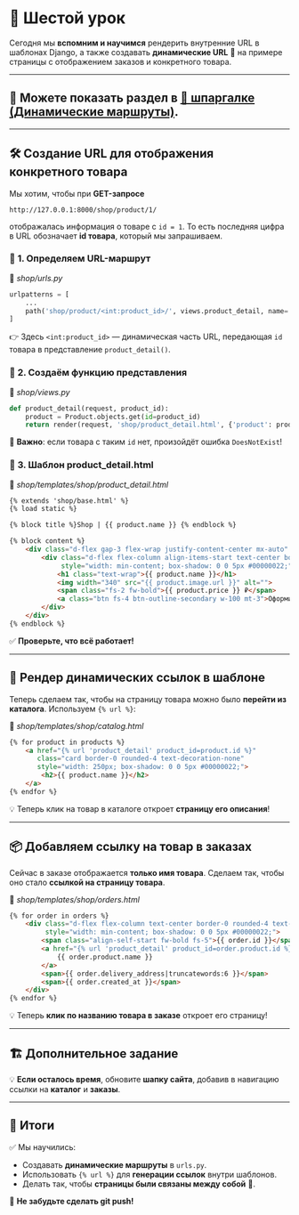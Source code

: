# 🚀 Шестой урок

Сегодня мы **вспомним и научимся** рендерить внутренние URL в шаблонах Django, а также создавать **динамические URL** 📌 на примере страницы с отображением заказов и конкретного товара. 

---

## 🔹 **Можете показать раздел в** [📖 шпаргалке (Динамические маршруты)](https://github.com/xlartas/it-compot-backend-methods/blob/main/django-base.md#%D0%B4%D0%B8%D0%BD%D0%B0%D0%BC%D0%B8%D1%87%D0%B5%D1%81%D0%BA%D0%B8%D0%B5-%D0%BC%D0%B0%D1%80%D1%88%D1%80%D1%83%D1%82%D1%8B).

---

## 🛠 Создание URL для отображения конкретного товара

Мы хотим, чтобы при **GET-запросе**
```
http://127.0.0.1:8000/shop/product/1/
```
отображалась информация о товаре с `id = 1`. То есть последняя цифра в URL обозначает **id товара**, который мы запрашиваем.

### 📌 **1. Определяем URL-маршрут**
📂 *shop/urls.py*
```python
urlpatterns = [
    ...
    path('shop/product/<int:product_id>/', views.product_detail, name='product_detail'),
]
```
👉 Здесь `<int:product_id>` — динамическая часть URL, передающая `id` товара в представление `product_detail()`.

### 📌 **2. Создаём функцию представления**
📂 *shop/views.py*
```python
def product_detail(request, product_id):
    product = Product.objects.get(id=product_id)
    return render(request, 'shop/product_detail.html', {'product': product})
```
🛑 **Важно**: если товара с таким `id` нет, произойдёт ошибка `DoesNotExist`! 


### 📌 **3. Шаблон product_detail.html**
📂 *shop/templates/shop/product_detail.html*
```html
{% extends 'shop/base.html' %}
{% load static %}

{% block title %}Shop | {{ product.name }} {% endblock %}

{% block content %}
    <div class="d-flex gap-3 flex-wrap justify-content-center mx-auto" style="max-width: 300px;">
        <div class="d-flex flex-column align-items-start text-center border-0 rounded-4 text-nowrap px-4 py-4"
             style="width: min-content; box-shadow: 0 0 5px #00000022;">
            <h1 class="text-wrap">{{ product.name }}</h1>
            <img width="340" src="{{ product.image.url }}" alt="">
            <span class="fs-2 fw-bold">{{ product.price }} ₽</span>
            <a class="btn fs-4 btn-outline-secondary w-100 mt-3">Оформить заказ</a>
        </div>
    </div>
{% endblock %}
```
✅ **Проверьте, что всё работает!**

---

## 🔗 Рендер динамических ссылок в шаблоне

Теперь сделаем так, чтобы на страницу товара можно было **перейти из каталога**. 
Используем `{% url %}`: 

📂 *shop/templates/shop/catalog.html*
```html
{% for product in products %}
    <a href="{% url 'product_detail' product_id=product.id %}"
       class="card border-0 rounded-4 text-decoration-none"
       style="width: 250px; box-shadow: 0 0 5px #00000022;">
        <h2>{{ product.name }}</h2>
    </a>
{% endfor %}
```
💡 Теперь клик на товар в каталоге откроет **страницу его описания**!

---

## 📦 Добавляем ссылку на товар в заказах
Сейчас в заказе отображается **только имя товара**. Сделаем так, чтобы оно стало **ссылкой на страницу товара**.

📂 *shop/templates/shop/orders.html*
```html
{% for order in orders %}
    <div class="d-flex flex-column text-center border-0 rounded-4 text-nowrap px-4 py-2"
         style="width: min-content; box-shadow: 0 0 5px #00000022;">
        <span class="align-self-start fw-bold fs-5">{{ order.id }}</span>
        <a href="{% url 'product_detail' product_id=order.product.id %}">
            {{ order.product.name }}
        </a>
        <span>{{ order.delivery_address|truncatewords:6 }}</span>
        <span>{{ order.created_at }}</span>
    </div>
{% endfor %}
```
💡 Теперь **клик по названию товара в заказе** откроет его страницу!

---

## 🏗 **Дополнительное задание**
💡 **Если осталось время**, обновите **шапку сайта**, добавив в навигацию ссылки на **каталог** и **заказы**.

---

## 🎯 **Итоги**

✅ Мы научились:
- Создавать **динамические маршруты** в `urls.py`.
- Использовать `{% url %}` для **генерации ссылок** внутри шаблонов.
- Делать так, чтобы **страницы были связаны между собой** 🔄.

📌 **Не забудьте сделать git push!**


